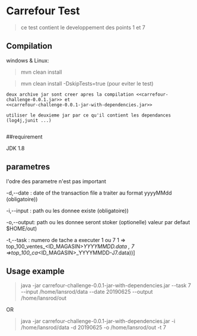 # Carrefour Test
> ce test contient le developpement des points 1 et 7

## Compilation

windows & Linux:

>mvn clean install 
 
>mvn clean install -DskipTests=true (pour eviter le test)
 
```   
deux archive jar sont creer apres la compilation <<carrefour-challenge-0.0.1.jar>> et 
<<carrefour-challenge-0.0.1-jar-with-dependencies.jar>>

utiliser le deuxieme jar par ce qu'il contient les dependances (log4j,junit ...)
 
```

##requirement

JDK 1.8
		 
## parametres

l'odre des parametre n'est pas important

-d,--date  : date of the transaction file a traiter au format yyyyMMdd (obligatoire))

-i,--input : path ou les donnee existe (obligatoire))

-o,--output: path ou les donnee seront stoker  (optionelle) valeur par defaut $HOME/out)

-t,--task  : numero de tache a executer 1 ou 7
			1 => top_100_ventes_<ID_MAGASIN>_YYYYMMDD.data , 
			7 =>top_100_ca_<ID_MAGASIN>_YYYYMMDD-J7.data))]
 

## Usage example

>java -jar carrefour-challenge-0.0.1-jar-with-dependencies.jar --task 7 --input /home/lansrod/data 
	--date  20190625 --output /home/lansrod/out
	
OR
	
>java -jar carrefour-challenge-0.0.1-jar-with-dependencies.jar -i /home/lansrod/data 
	-d 20190625 -o /home/lansrod/out -t 7
